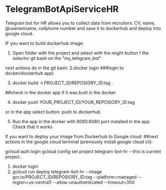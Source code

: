 # TelegramBotApiServiceHR
Telegram bot for HR allows you to collect data from recruiters: CV, name, @useramname, cellphone number and save it to dockerhub and deploy into google cloud.

IF you want to build dockerhub image:
1. Open folder with the project and select with the reight button f the selector git bash on the "my_telegram_bot"

next actions do in the git bash:
2.docker login 
###login to docker/dockerhub app)

3. docker build -t PROJECT_ID/REPOSIORY_ID:tag .

##check in the docker app if it was built in the docker

4. docker push YOUR_PROJECT_ID/YOUR_REPOSIORY_ID:tag

or in the app select button:
push to dockerhub

5. Run the app in the docker with 8080:8080 port installed in the app. Check that it works

If you want to deploy your image from Dockerhub to Google cloud:
##next actions in the google cloud terminal (previously install google cloud cli):

gcloud auth login
gcloud config set project telegram-bot-hr --this is current project..


1. docker login
2. gcloud run deploy telegram-bot-hr --image gcr.io/PROJECT_ID/REPOSIORY_ID:tag --platform=managed --region=us-central1 --allow-unauthenticated --timeout=300

